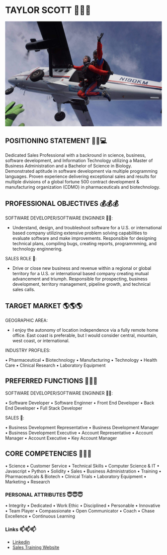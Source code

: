# TAYLOR SCOTT 👋👋👋

<img src="Images\Skydive.jpg" alt="Skydive" width="auto" height="auto">

## POSITIONING STATEMENT 🧬👔💻
Dedicated Sales Professional with a backround in science, business, software development, and Information Technology utilizing a Master of Business Administration and a Bachelor of Science in Biology. Demonstrated aptitude in software development via multiple programming languages. Proven experience delivering exceptional sales and results for multiple divisions of a global fortune 500 contract development & manufacturing organization (CDMO) in pharmaceuticals and biotechnology.

## PROFESSIONAL OBJECTIVES 💰💰💰
SOFTWARE DEVELOPER/SOFTWARE ENGINNER 👨‍💻: 
- Understand, design, and troubleshoot software for a 
U.S. or international based company utilizing extensive problem solving capabilities to evaluate software and make improvements. Responsible for designing technical plans, compiling bugs, creating reports, programmming, and technology enginnering.    

SALES ROLE 👔: 
- Drive or close new business and revenue within a regional or global territory for a U.S. or international based company creating mutual advancement and triumph. Responsible for prospecting, business development, territory management, pipeline growth, and technical sales calls.

## TARGET MARKET 🌎🌎🌎
GEOGRAPHIC AREA: 
- I enjoy the autonomy of location independence via a fully remote home office. East coast is preferable, but I would consider central, mountain, west coast, or international.

INDUSTRY PROFILES:

• Pharmaceutical
• Biotechnology
• Manufacturing
• Technology
• Health Care
• Clinical Research
• Laboratory Equipment

## PREFERRED FUNCTIONS 👷👷👷
SOFTWARE DEVELOPER/SOFTWARE ENGINNER 👨‍💻:

• Software Developer
• Software Enginner
• Front End Developer
• Back End Developer
• Full Stack Developer

SALES 👔:

• Business Development Representative
• Business Development Manager
• Business Development Executive
• Account Representative
• Account Manager
• Account Executive
• Key Account Manager

## CORE COMPETENCIES 🧠🧠🧠
• Science
• Customer Service
• Technical Skills
• Computer Science & IT
• Javascript
• Python
• Solidity
• Sales
• Business Administration
• Training
• Pharmaceuticals & Biotech
• Clinical Trials
• Laboratory Equipment
• Marketing
• Research

### PERSONAL ATTRIBUTES 😇😇😇
• Integrity
• Dedicated
• Work Ethic
• Disciplined
• Personable
• Innovative
• Team Player
• Compassionate
• Open Communicator
• Coach
• Chase Excellence
• Continuous Learning

### Links 📫📫📫
- <a href= "https://www.linkedin.com/in/matthew-taylor-scott-mba-07410b206/">Linkedin</a> 
- <a href= "https://insidesalestraining.github.io/">Sales Training Website</a>



<!--
**mtscott3/mtscott3** is a ✨ _special_ ✨ repository because its `README.md` (this file) appears on your GitHub profile.

Here are some ideas to get you started:

- 🔭 I’m currently working on ...
- 🌱 I’m currently learning ...
- 👯 I’m looking to collaborate on ...
- 🤔 I’m looking for help with ...
- 💬 Ask me about ...
- 📫 How to reach me: ...
- 😄 Pronouns: ...
- ⚡ Fun fact: ...
-->

